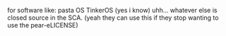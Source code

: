 for software like:
pasta OS
TinkerOS (yes i know)
uhh... whatever else is closed source in the SCA.
(yeah they can use this if they stop wanting to use the pear-eLICENSE)
